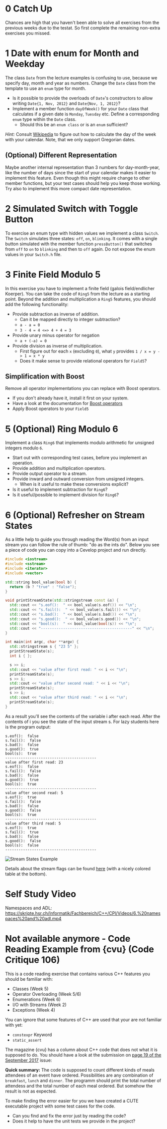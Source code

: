 # 0 Catch Up

Chances are high that you haven't been able to solve all exercises from the previous weeks due to the testat. So first complete the remaining non-extra exercises you missed.

# 1 Date with enum for Month and Weekday

The class `Date` from the lecture examples is confusing to use, because we specify day, month and year as numbers. Change the `Date` class from the template to use an `enum` type for month.

* Is it possible to provide the overloads of `Date`'s constructors to allow writing `Date{1, Nov, 2012}` and `Date{Nov, 1, 2012}`? 
* Implement a member function `dayOfWeek()` for your `Date` class that calculates if a given date is `Monday`, `Tuesday` etc. Define a corresponding `enum` type within the `Date` class.
  * Should this be an `enum class` or is an `enum` sufficient? 

*Hint:* Consult [Wikipedia](https://en.wikipedia.org/wiki/Determination_of_the_day_of_the_week) to figure out how to calculate the day of the week with your calendar. Note, that we only support Gregorian dates.

## (Optional) Different Representation

Maybe another internal representation than 3 numbers for day-month-year, like the number of days since the start of your calendar makes it easier to implement this feature. Even though this might require change to other member functions, but your test cases should help you keep those working. Try also to implement this more compact date representation.

# 2 Simulated Switch with Toggle Button

To exercise an enum type with hidden values we implement a class `Switch`. The `Switch` simulates three states: `off`, `on`, `blinking`. It comes with a single button simulated with the member function `pressButton()` that switches from `off` to `on` to `blinking` and then to `off` again. Do not expose the enum values in your `Switch.h` file. 

# 3 Finite Field Modulo 5

In this exercise you have to implement a finite field (galois field/endlicher Koerper). You can take the code of `Ring5` from the lecture as a starting point. Beyond the addition and multiplication a `Ring5` features, you should add the following functionality:

* Provide subtraction as inverse of addition.
  * Can it be mapped directly to integer subtraction?
  * `a - a = 0`
  * `3 - 4 = 4 <=> 4 + 4 = 3`
* Provide unary minus operator for negation
  * `a + (-a) = 0`
* Provide division as inverse of multiplication.
  * First figure out for each `x` (excluding `0`), what `y` provides `1 / x = y -> 1 = x * y`
  * Does it make sense to provide relational operators for `Field5`?

## Simplification with Boost

Remove all operator implementations you can replace with Boost operators.

* If you don't already have it, install it first on your system.
* Have a look at the documentation for [Boost operators](https://www.boost.org/doc/libs/1_71_0/libs/utility/operators.htm)
* Apply Boost operators to your `Field5`
 
# 5 (Optional) Ring Modulo 6

Implement a class `Ring6` that implements modulo arithmetic for unsigned integers modulo `6`.

* Start out with corresponding test cases, before you implement an operation.
* Provide addition and multiplication operators.
* Provide output operator to a stream.
* Provide inward and outward conversion from unsigned integers.
  * When is it useful to make these conversions explicit? 
* Is it useful to implement subtraction for `Ring6`?
* Is it useful/possible to implement division for `Ring6`? 
 
# 6 (Optional) Refresher on Stream States

As a little help to guide you through reading the Word(s) from an input stream you can follow the rule of thumb: "do as the ints do". Below you see a piece of code you can copy into a Cevelop project and run directly.

```cpp
#include <iostream>
#include <sstream>
#include <iterator>
#include <vector>

std::string bool_value(bool b) {
  return (b ? "true" : "false");
}

void printStreamState(std::stringstream const &s) {
  std::cout << "s.eof():  " << bool_value(s.eof()) << "\n";
  std::cout << "s.fail():  " << bool_value(s.fail()) << "\n";
  std::cout << "s.bad():  " << bool_value(s.bad()) << "\n";
  std::cout << "s.good():  " << bool_value(s.good()) << "\n";
  std::cout << "bool(s):  " << bool_value(bool(s)) << "\n";
  std::cout << "-----------------------------------------" << "\n";
}

int main(int argc, char **argv) {
  std::stringstream s { "23 5" };
  printStreamState(s);
  int i { };

  s >> i;
  std::cout << "value after first read: " << i << "\n";
  printStreamState(s);
  s >> i;
  std::cout << "value after second read: " << i << "\n";
  printStreamState(s);
  s >> i;
  std::cout << "value after third read: " << i << "\n";
  printStreamState(s);
}
```

As a result you'll see the contents of the variable i after each read. After the contents of i you see the state of the input stream s. For lazy students here is the program output:

```
s.eof():  false
s.fail():  false
s.bad():  false
s.good():  true
bool(s):  true
-----------------------------------------
value after first read: 23
s.eof():  false
s.fail():  false
s.bad():  false
s.good():  true
bool(s):  true
-----------------------------------------
value after second read: 5
s.eof():  true
s.fail():  false
s.bad():  false
s.good():  false
bool(s):  true
-----------------------------------------
value after third read: 5
s.eof():  true
s.fail():  true
s.bad():  false
s.good():  false
bool(s):  false
-----------------------------------------
```

![Stream States Example](exercise_templates/stream_state.png)

Details about the stream flags can be found [here](http://en.cppreference.com/w/cpp/io/ios_base/iostate) (with a nicely colored table at the bottom). 

# Self Study Video

Namespaces and ADL: https://skripte.hsr.ch/Informatik/Fachbereich/C++/CPl/Videos/6.%20namespaces%20and%20adl.mp4

# Not available anymore - Code Reading Example from {cvu} (Code Critique 106)

This is a code reading exercise that contains various C++ features you should be familiar with:

* Classes (Week 5)
* Operator Overloading (Week 5/6)
* Enumerations (Week 6)
* I/O with Streams (Week 2)
* Exceptions (Week 4) 

You can ignore that some features of C++ are used that your are not familiar with yet:

* `constexpr` Keyword
* `static_assert`

The magazine {cvu} has a column about C++ code that does not what it is supposed to do. You should have a look at the submission on [page 19 of the September 2017](https://accu.org/var/uploads/journals/CVu29-4_with_cover.pdf) issue: 

**Quick summary:** The code is supposed to count different kinds of meals attendees of an event have ordered. Possibilities are any combination of `breakfast`, `lunch` and `dinner`. The programm should print the total number of attendess and the total number of each meal ordered. But somehow the result is not as expected.

To make finding the error easier for you we have created a CUTE executable project with some test cases for the code.

* Can you find and fix the error just by reading the code?
* Does it help to have the unit tests we provide in the project?